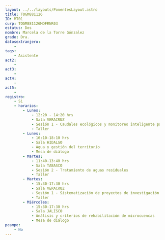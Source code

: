 ```yaml
---
layout: ../../layouts/PonentesLayout.astro
title: TOGM881126
ID: MT01
curp: TOGM881126MDFRNR03
estatus: Dos
nombre: Marcela de la Torre Gónzalez
grado: Dra.
datosextranjero:
    - 
tags:
    - Asistente
act2: 
    - 
act3: 
    - 
act4: 
    - 
act5: 
    - 
registro:
    - Si
    - horarios:
        - Lunes:  
            - 12:20 - 14:20 hrs
            - Sala VERACRUZ
            - Sesión 1 - Caudales ecológicos y monitoreo inteligente para la gestión del agua
            - Taller
        - Lunes:  
            - 16:10-18:10 hrs
            - Sala HIDALGO
            - Agua y gestión del territorio
            - Mesa de diálogo
        - Martes:  
            - 11:40-13:40 hrs
            - Sala TABASCO
            - Sesión 2 - Tratamiento de aguas residuales
            - Taller
        - Martes:  
            - 15:30-17:30 hrs
            - Sala VERACRUZ
            - Sesión 1 - Sistematización de proyectos de investigación de recursos hídricos y cuencas
            - Taller
        - Miércoles:  
            - 15:30-17:30 hrs
            - Sala JALISCO
            - Análisis y críterios de rehabilitación de microcuencas
            - Mesa de diálogo
pcampo:
    - No
---
```


